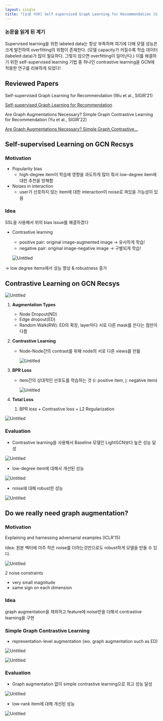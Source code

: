 ```yaml
---
layout: single
title: "[논문 리뷰] Self-supervised Graph Learning for Recommendation (SIGIR'21) & Do we really  need graph augmentation? (SIGIR'22)"
---
```


### 논문을 읽게 된 계기

Supervised learning을 위한 labeled data는 항상 부족하며 여기에 더해 모델 성능은 크게 발전하여 overfitting의 위험이 존재한다. (모델 capacity가 커질수록 학습 데이터 (labeled data)가 많이 필요하다. 그렇지 않으면 overfitting이 일어난다.) 이를 해결하기 위한 self-supervised learning 기법 중 하나인 contrastive learning을 GCN에 적용한 연구를 리뷰하게 되었다!

## Reviewed Papers

Self-supervised Graph Learning for Recommendation (Wu et al., SIGIR’21)

[Self-supervised Graph Learning for Recommendation](https://arxiv.org/abs/2010.10783)

Are Graph Augmentations Necessary? Simple Graph Contrastive Learning for Recommendation (Yu et al., SIGIR’22)

[Are Graph Augmentations Necessary? Simple Graph Contrastive...](https://arxiv.org/abs/2112.08679)

## Self-supervised Learning on GCN Recsys

### Motivation

- Popularity bias
    - high-degree item이 학습에 영향을 과도하게 많이 줘서 low-degree item에 대한 추천을 방해함
- Noises in interaction
    - user가 선호하지 않는 item에 대한 interaction이 noise로 껴있을 가능성이 있음

### Idea

SSL을 사용해서 위의 bias issue를 해결하겠다

- Contrastive learning
    - positive pair: original image-augmented image → 유사하게 학습!
    - negative pair: original image-negative image → 구별되게 학습!
    
    ![Untitled](/assets/images/contrastive/Untitled.png)
    

→ low degree items에서 성능 향상 & robustness 증가

## Contrastive Learning on GCN Recsys

![Untitled](/assets/images/contrastive/Untitled%201.png)

1. **Augmentation Types**
    - Node Dropout(ND)
    - Edge dropout(ED)
    - Random Walk(RW): ED의 확장, layer마다 서로 다른 mask를 쓴다는 점만이 다름
2. **Contrastive Learning**
    - Node-Node간의 contrast를 위해 node의 서로 다른 views를 만듦
        
        ![Untitled](/assets/images/contrastive/Untitled%202.png)
        
3. **BPR Loss**
    - item간의 상대적인 선호도를 학습하는 것 (i: positive item, j: negative item)
        
        ![Untitled](/assets/images/contrastive/Untitled%203.png)
        
4. **Total Loss**
    1. BPR loss + Contrastive loss + L2 Regularization

![Untitled](/assets/images/contrastive/Untitled%204.png)

### Evaluation

- Contrastive learning을 사용해서 Baseline 모델인 LightGCN보다 높은 성능 달성

![Untitled](/assets/images/contrastive/Untitled%205.png)

- low-degree item에 대해서 개선된 성능

![Untitled](/assets/images/contrastive/Untitled%206.png)

- noise에 대해 robust한 성능

![Untitled](/assets/images/contrastive/Untitled%207.png)

## Do we really  need graph augmentation?

### Motivation

Explaining and harnessing adversarial examples (ICLR’15)

Idea: 원본 벡터에 아주 작은 noise를 더하는것만으로도 robust하게 모델을 만들 수 있다.

![Untitled](/assets/images/contrastive/Untitled%208.png)

2 noise constraints

- very small magnitude
- same sign on each dimension

### Idea

graph augmentation을 제외하고 feature에 noise만을 더해서 contrastive learning을 구현

### Simple Graph Contrastive Learning

- representation-level augmentation (wo. graph augmentation such as ED)

![Untitled](/assets/images/contrastive/Untitled%209.png)

![Untitled](/assets/images/contrastive/Untitled%2010.png)

### Evaluation

- Graph augmentation 없이 simple contrastive learning으로 최고 성능 달성

![Untitled](/assets/images/contrastive/Untitled%2011.png)

- low-rank item에 대해 개선된 성능

![Untitled](/assets/images/contrastive/Untitled%2012.png)